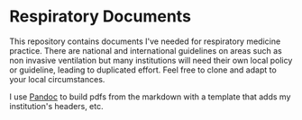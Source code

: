 # Respiratory Documents

This repository contains documents I've needed for respiratory medicine practice. There are national and international guidelines on areas such as non invasive ventilation but many institutions will need their own local policy or guideline, leading to duplicated effort. Feel free to clone and adapt to your local circumstances.

I use [Pandoc](https://pandoc.org/) to build pdfs from the markdown with a template that adds my institution's headers, etc.
